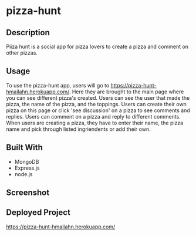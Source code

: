 # pizza-hunt

## Description
Piiza hunt is a social app for pizza lovers to create a pizza and comment on other pizzas. 

## Usage
To use the pizza-hunt app, users will go to https://pizza-hunt-hmailahn.herokuapp.com/. Here they are brought to the main page where you can see different pizza's created. Users can see the user that made the pizza, the name of the pizza, and the toppings. Users can create their own pizza on this page or click 'see discussion' on a pizza to see comments and replies. Users can comment on a pizza and reply to different comments. When users are creating a pizza, they have to enter their name, the pizza name and pick through listed ingriendents or add their own. 

## Built With
* MongoDB
* Express.js
* node.js

## Screenshot


## Deployed Project
https://pizza-hunt-hmailahn.herokuapp.com/
